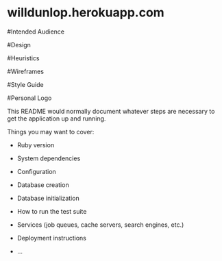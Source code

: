 # willdunlop.herokuapp.com

#Intended Audience

#Design

#Heuristics

#Wireframes

#Style Guide

#Personal Logo

This README would normally document whatever steps are necessary to get the
application up and running.

Things you may want to cover:

* Ruby version

* System dependencies

* Configuration

* Database creation

* Database initialization

* How to run the test suite

* Services (job queues, cache servers, search engines, etc.)

* Deployment instructions

* ...
